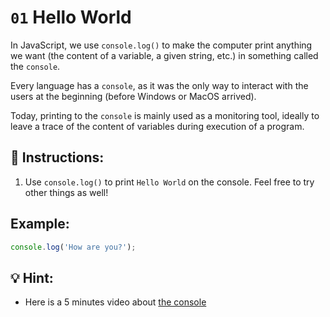 # `01` Hello World

In JavaScript, we use `console.log()` to make the computer print anything we want (the content of a variable, a given string, etc.) in something called the `console`.

Every language has a `console`, as it was the only way to interact with the users at the beginning (before Windows or MacOS arrived). 

Today, printing to the `console` is mainly used as a monitoring tool, ideally to leave a trace of the content of variables during execution of a program.

## 📝 Instructions:

1. Use `console.log()` to print `Hello World` on the console. Feel free to try other things as well!

## Example:

```js
console.log('How are you?');
```

## 💡 Hint:

+ Here is a 5 minutes video about [the console](https://www.youtube.com/watch?v=1RlkftxAo-M)
